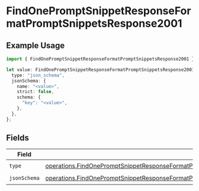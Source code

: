 # FindOnePromptSnippetResponseFormatPromptSnippetsResponse2001

## Example Usage

```typescript
import { FindOnePromptSnippetResponseFormatPromptSnippetsResponse2001 } from "orq-poc-typescript-multi-env-version/models/operations";

let value: FindOnePromptSnippetResponseFormatPromptSnippetsResponse2001 = {
  type: "json_schema",
  jsonSchema: {
    name: "<value>",
    strict: false,
    schema: {
      "key": "<value>",
    },
  },
};
```

## Fields

| Field                                                                                                                                                                                                                            | Type                                                                                                                                                                                                                             | Required                                                                                                                                                                                                                         | Description                                                                                                                                                                                                                      |
| -------------------------------------------------------------------------------------------------------------------------------------------------------------------------------------------------------------------------------- | -------------------------------------------------------------------------------------------------------------------------------------------------------------------------------------------------------------------------------- | -------------------------------------------------------------------------------------------------------------------------------------------------------------------------------------------------------------------------------- | -------------------------------------------------------------------------------------------------------------------------------------------------------------------------------------------------------------------------------- |
| `type`                                                                                                                                                                                                                           | [operations.FindOnePromptSnippetResponseFormatPromptSnippetsResponse200ApplicationJSONResponseBody2Type](../../models/operations/findonepromptsnippetresponseformatpromptsnippetsresponse200applicationjsonresponsebody2type.md) | :heavy_check_mark:                                                                                                                                                                                                               | N/A                                                                                                                                                                                                                              |
| `jsonSchema`                                                                                                                                                                                                                     | [operations.FindOnePromptSnippetResponseFormatPromptSnippetsResponse200JsonSchema](../../models/operations/findonepromptsnippetresponseformatpromptsnippetsresponse200jsonschema.md)                                             | :heavy_check_mark:                                                                                                                                                                                                               | N/A                                                                                                                                                                                                                              |